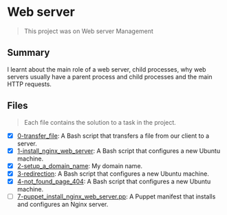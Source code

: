 # Web server

> This project was on Web server Management

## Summary

I learnt about the main role of a web server, child processes, why web servers usually have a parent process and child processes and the main HTTP requests.

## Files

> Each file contains the solution to a task in the project.

- [x] [0-transfer_file](https://github.com/Ebube-Ochemba/alx-system_engineering-devops/blob/master/0x0C-web_server/0-transfer_file): A Bash script that transfers a file from our client to a server. 
- [x] [1-install_nginx_web_server](https://github.com/Ebube-Ochemba/alx-system_engineering-devops/blob/master/0x0C-web_server/1-install_nginx_web_server): A Bash script that configures a new Ubuntu machine.
- [x] [2-setup_a_domain_name](https://github.com/Ebube-Ochemba/alx-system_engineering-devops/blob/master/0x0C-web_server/2-setup_a_domain_name): My domain name.
- [x] [3-redirection](https://github.com/Ebube-Ochemba/alx-system_engineering-devops/blob/master/0x0C-web_server/3-redirection): A Bash script that configures a new Ubuntu machine.
- [x] [4-not_found_page_404](https://github.com/Ebube-Ochemba/alx-system_engineering-devops/blob/master/0x0C-web_server/4-not_found_page_404): A Bash script that configures a new Ubuntu machine.
- [ ] [7-puppet_install_nginx_web_server.pp](https://github.com/Ebube-Ochemba/alx-system_engineering-devops/blob/master/0x0C-web_server/7-puppet_install_nginx_web_server.pp): A Puppet manifest that installs and configures an Nginx server.
